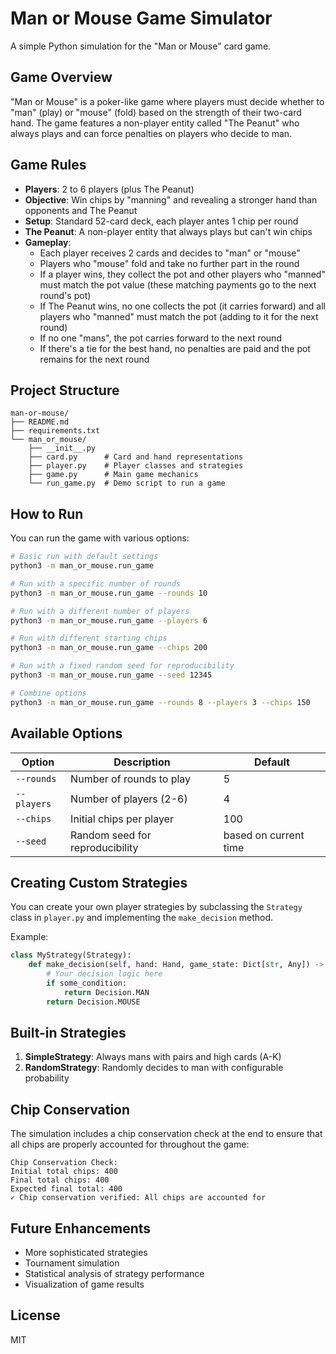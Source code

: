 # Man or Mouse Game Simulator

A simple Python simulation for the "Man or Mouse" card game.

## Game Overview

"Man or Mouse" is a poker-like game where players must decide whether to "man" (play) or "mouse" (fold) based on the strength of their two-card hand. The game features a non-player entity called "The Peanut" who always plays and can force penalties on players who decide to man.

## Game Rules

- **Players**: 2 to 6 players (plus The Peanut)
- **Objective**: Win chips by "manning" and revealing a stronger hand than opponents and The Peanut
- **Setup**: Standard 52-card deck, each player antes 1 chip per round
- **The Peanut**: A non-player entity that always plays but can't win chips
- **Gameplay**: 
  - Each player receives 2 cards and decides to "man" or "mouse"
  - Players who "mouse" fold and take no further part in the round
  - If a player wins, they collect the pot and other players who "manned" must match the pot value (these matching payments go to the next round's pot)
  - If The Peanut wins, no one collects the pot (it carries forward) and all players who "manned" must match the pot (adding to it for the next round)
  - If no one "mans", the pot carries forward to the next round
  - If there's a tie for the best hand, no penalties are paid and the pot remains for the next round

## Project Structure

```
man-or-mouse/
├── README.md
├── requirements.txt
└── man_or_mouse/
    ├── __init__.py
    ├── card.py      # Card and hand representations
    ├── player.py    # Player classes and strategies
    ├── game.py      # Main game mechanics
    └── run_game.py  # Demo script to run a game
```

## How to Run

You can run the game with various options:

```bash
# Basic run with default settings
python3 -m man_or_mouse.run_game

# Run with a specific number of rounds
python3 -m man_or_mouse.run_game --rounds 10

# Run with a different number of players
python3 -m man_or_mouse.run_game --players 6

# Run with different starting chips
python3 -m man_or_mouse.run_game --chips 200

# Run with a fixed random seed for reproducibility
python3 -m man_or_mouse.run_game --seed 12345

# Combine options
python3 -m man_or_mouse.run_game --rounds 8 --players 3 --chips 150
```

## Available Options

| Option | Description | Default |
|--------|-------------|---------|
| `--rounds` | Number of rounds to play | 5 |
| `--players` | Number of players (2-6) | 4 |
| `--chips` | Initial chips per player | 100 |
| `--seed` | Random seed for reproducibility | based on current time |

## Creating Custom Strategies

You can create your own player strategies by subclassing the `Strategy` class in `player.py` and implementing the `make_decision` method.

Example:

```python
class MyStrategy(Strategy):
    def make_decision(self, hand: Hand, game_state: Dict[str, Any]) -> Decision:
        # Your decision logic here
        if some_condition:
            return Decision.MAN
        return Decision.MOUSE
```

## Built-in Strategies

1. **SimpleStrategy**: Always mans with pairs and high cards (A-K)
2. **RandomStrategy**: Randomly decides to man with configurable probability

## Chip Conservation

The simulation includes a chip conservation check at the end to ensure that all chips are properly accounted for throughout the game:

```
Chip Conservation Check:
Initial total chips: 400
Final total chips: 400
Expected final total: 400
✓ Chip conservation verified: All chips are accounted for
```

## Future Enhancements

- More sophisticated strategies
- Tournament simulation
- Statistical analysis of strategy performance
- Visualization of game results

## License

MIT